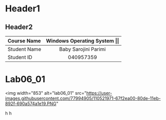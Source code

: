 # Header1
## Header2

| **Course Name** | **Windows Operating System \|\|**|
| :------------| :-------------------------:| 
| Student Name | Baby Sarojini Parimi       |
| Student ID   | 040957359                  |

# Lab06_01
<img width="853" alt="lab06_01" src="https://user-images.githubusercontent.com/77994905/110521971-67f2ea00-80de-11eb-892f-690a574a1e19.PNG"




















h
h
